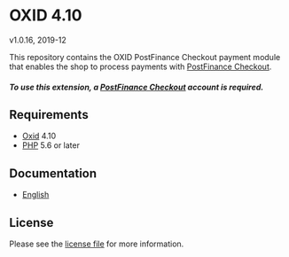 # OXID 4.10

v1.0.16, 2019-12

This repository contains the OXID  PostFinance Checkout payment module that enables the shop to process payments with [PostFinance Checkout](https://www.postfinance.ch/checkout).

##### To use this extension, a [PostFinance Checkout](https://www.postfinance.ch/checkout) account is required.

## Requirements

* [Oxid](https://www.oxid-esales.com/) 4.10
* [PHP](http://php.net/) 5.6 or later

## Documentation

* [English](https://plugin-documentation.postfinance-checkout.ch/pfpayments/oxid-4.10/1.0.16/docs/en/documentation.html)

## License

Please see the [license file](https://github.com/pfpayments/oxid-4.10/blob/1.0.16/LICENSE) for more information.